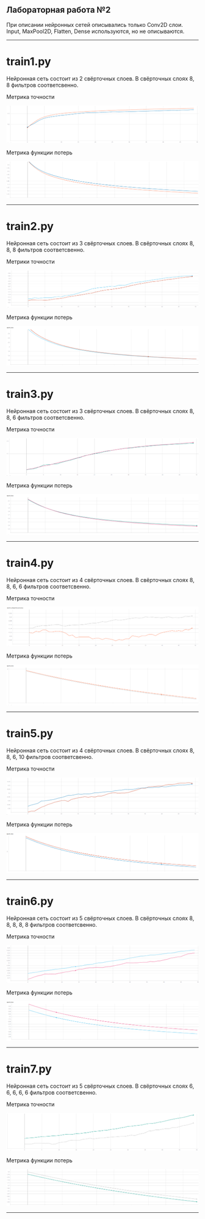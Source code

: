 ## Лабораторная работа №2

При описании нейронных сетей описывались только Conv2D слои. Input, MaxPool2D, Flatten, Dense используются, но не описываются.

---

# train1.py

Нейронная сеть состоит из 2 свёрточных слоев. В свёрточных слоях 8, 8 фильтров соответсвенно.

 Метрика точности
 
![Image alt](https://github.com/TorbenkoEgor/SMOMI_Lab_2/blob/master/logs/NN1-A-88.png)

Метрика функции потерь

![Image alt](https://github.com/TorbenkoEgor/SMOMI_Lab_2/blob/master/logs/NN1-L-88.png)

---

# train2.py

Нейронная сеть состоит из 3 свёрточных слоев. В свёрточных слоях 8, 8, 8 фильтров соответсвенно.

Метрики точности

![Image alt](https://github.com/TorbenkoEgor/SMOMI_Lab_2/blob/master/logs/NN2-A-888.png)

Метрика функции потерь

![Image alt](https://github.com/TorbenkoEgor/SMOMI_Lab_2/blob/master/logs/NN2-L-888.png)

---

# train3.py

Нейронная сеть состоит из 3 свёрточных слоев. В свёрточных слоях 8, 8, 6 фильтров соответсвенно.

Метрика точности

![Image alt](https://github.com/TorbenkoEgor/SMOMI_Lab_2/blob/master/logs/NN3-A-886.png)

Метрика функции потерь

![Image alt](https://github.com/TorbenkoEgor/SMOMI_Lab_2/blob/master/logs/NN3-L-886.png)

---

# train4.py

Нейронная сеть состоит из 4 свёрточных слоев. В свёрточных слоях 8, 8, 6, 6 фильтров соответсвенно.

Метрика точности

![Image alt](https://github.com/TorbenkoEgor/SMOMI_Lab_2/blob/master/logs/NN4-A-8866.png)

Метрика функции потерь

![Image alt](https://github.com/TorbenkoEgor/SMOMI_Lab_2/blob/master/logs/NN4-L-8866.png)

---

# train5.py

Нейронная сеть состоит из 4 свёрточных слоев. В свёрточных слоях 8, 8, 6, 10 фильтров соответсвенно.

Метрика точности

![Image alt](https://github.com/TorbenkoEgor/SMOMI_Lab_2/blob/master/logs/NN5-A-88610.png)

Метрика функции потерь

![Image alt](https://github.com/TorbenkoEgor/SMOMI_Lab_2/blob/master/logs/NN5-L-88610.png)

---

# train6.py

Нейронная сеть состоит из 5 свёрточных слоев. В свёрточных слоях 8, 8, 8, 8, 8 фильтров соответсвенно.

Метрика точности

![Image alt](https://github.com/TorbenkoEgor/SMOMI_Lab_2/blob/master/logs/NN6-A-88888.png)

Метрика функции потерь

![Image alt](https://github.com/TorbenkoEgor/SMOMI_Lab_2/blob/master/logs/NN6-L-88888.png)

---

# train7.py

Нейронная сеть состоит из 5 свёрточных слоев. В свёрточных слоях 6, 6, 6, 6, 6 фильтров соответсвенно.

Метрика точности

![Image alt](https://github.com/TorbenkoEgor/SMOMI_Lab_2/blob/master/logs/NN7-A-66666.png)

Метрика функции потерь

![Image alt](https://github.com/TorbenkoEgor/SMOMI_Lab_2/blob/master/logs/NN7-L-66666.png)

---
